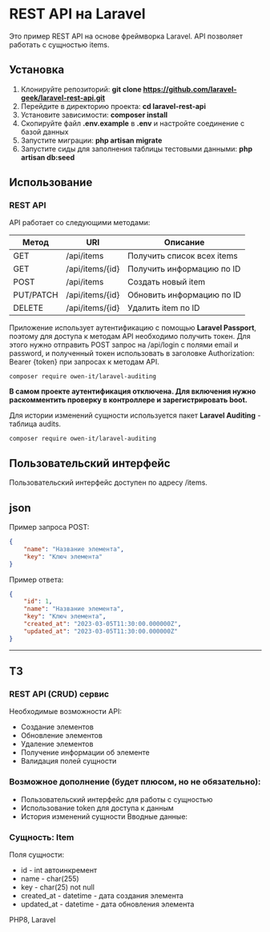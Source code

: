 # REST API на Laravel

Это пример  REST API на основе фреймворка Laravel. API позволяет работать с сущностью items.

## Установка
1. Клонируйте репозиторий: **git clone https://github.com/laravel-geek/laravel-rest-api.git**
2. Перейдите в директорию проекта: **cd laravel-rest-api**
3. Установите зависимости: **composer install**
4. Скопируйте файл **.env.example** в **.env** и настройте соединение с базой данных
5. Запустите миграции: **php artisan migrate**
6. Запустите сиды для заполнения таблицы тестовыми данными: **php artisan db:seed**


## Использование
### REST API

API работает со следующими методами:

| Метод     | URI             | Описание                   |
|-----------|-----------------|----------------------------|
| GET       | /api/items      | Получить список всех items |
| GET       | /api/items/{id} | Получить информацию по ID  |
| POST      | /api/items      | Создать новый item         |
| PUT/PATCH | /api/items/{id} | Обновить информацию по ID  |
| DELETE    | /api/items/{id} | Удалить item по ID         |


Приложение использует аутентификацию с помощью **Laravel Passport**, поэтому для доступа к методам API необходимо получить токен. Для этого нужно отправить POST запрос на /api/login с полями email и password, и полученный токен использовать в заголовке Authorization: Bearer {token} при запросах к методам API.
```
composer require owen-it/laravel-auditing
```
**В самом проекте аутентификация отключена. Для включения нужно раскомментить проверку в контроллере и зарегистрировать boot.**


Для истории изменений сущности используется пакет  **Laravel Auditing** - таблица audits.
```
composer require owen-it/laravel-auditing
```

## Пользовательский интерфейс
Пользовательский интерфейс доступен по адресу /items.


## json

Пример запроса POST:
```json
{
    "name": "Название элемента",
    "key": "Ключ элемента"
}
```
Пример ответа:
```json
{
    "id": 1,
    "name": "Название элемента",
    "key": "Ключ элемента",
    "created_at": "2023-03-05T11:30:00.000000Z",
    "updated_at": "2023-03-05T11:30:00.000000Z"
}
```

--------------------
## ТЗ


### REST API (CRUD) сервис

Необходимые возможности API:
- Создание элементов
- Обновление элементов
- Удаление элементов
- Получение информации об элементе
- Валидация полей сущности

### Возможное дополнение (будет плюсом, но не обязательно):
- Пользовательский интерфейс для работы с сущностью
- Использование token для доступа к данным
- История изменений сущности
  Вводные данные:

### Сущность: Item
Поля сущности:

- id - int автоинкремент
- name - char(255)
- key - char(25) not null
- created_at - datetime - дата создания элемента
- updated_at - datetime - дата обновления элемента

PHP8, Laravel
